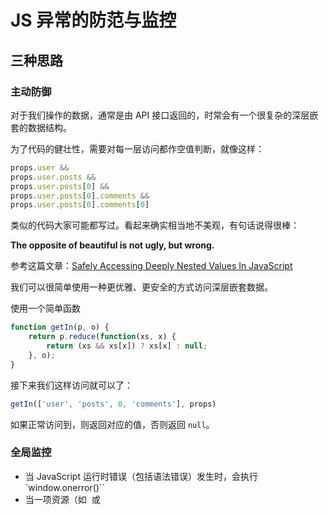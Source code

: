 # JS 异常的防范与监控

## 三种思路

### 主动防御

对于我们操作的数据，通常是由 API 接口返回的，时常会有一个很复杂的深层嵌套的数据结构。

为了代码的健壮性，需要对每一层访问都作空值判断，就像这样：

```js
props.user &&
props.user.posts &&
props.user.posts[0] &&
props.user.posts[0].comments &&
props.user.posts[0].comments[0]
```

类似的代码大家可能都写过。看起来确实相当地不美观，有句话说得很棒：

**The opposite of beautiful is not ugly, but wrong.**

参考这篇文章：[Safely Accessing Deeply Nested Values In JavaScript](https://medium.com/javascript-inside/safely-accessing-deeply-nested-values-in-javascript-99bf72a0855a)

我们可以很简单使用一种更优雅、更安全的方式访问深层嵌套数据。

使用一个简单函数

```js
function getIn(p, o) {
    return p.reduce(function(xs, x) {
        return (xs && xs[x]) ? xs[x] : null;
    }, o);
}
```

接下来我们这样访问就可以了：

```js
getIn(['user', 'posts', 0, 'comments'], props)
```

如果正常访问到，则返回对应的值，否则返回 `null`。

### 全局监控

* 当 JavaScript 运行时错误（包括语法错误）发生时，会执行 `window.onerror()``
* 当一项资源（如 <img> 或 <script> ）加载失败，能被单一的 `window.addEventListener` 捕获

```javascript
/**
 * @param  {String} message 错误信息
 * @param  {String} source  发生错误的脚本URL
 * @param  {Number} lineno  发生错误的行号
 * @param  {Number} colno   发生错误的列号
 * @param  {Object} error   Error对象
 */
window.onerror = function(message, source, lineno, colno, error) {
  // ...
}
```

参考：https://developer.mozilla.org/zh-CN/docs/Web/API/GlobalEventHandlers/onerror

### 针对抓取try..catch


可以通过 try..catch 来主动抓取错误，想要对一段代码 try..catch，我们可以这样：

```javascript
try {
  // ...
} catch (error) {
  handler(error)
}
```

对一个函数做 try..catch 封装:

```javascript
function tryify(func) {
  return function() {
    try {
      return func.apply(this, arguments)
    } catch (error) {
      handleError(error)

      throw error
    }
  }
}
```

## 已有问题

### script error

当加载自不同域的脚本中发生语法错误时，为避免信息泄露，语法错误的细节将不会报告，而代之简单的 "Script error."

而在大多数情况下，我们的静态资源放在专门的 CDN 服务器上，跟站点并不在一个域，所以如果只是简单的抓取，只会得到一堆意义不大的 `script error`

解决方案：

* 添加 CORS 支持
* 使用 try..catch

#### 添加 CORS 支持

需要做两点：

在 script 便签添加 crossorigin，默认值 `crossorigin="anonymous"`

```html
<script src="//xxx.com/example.js" crossorigin></script>
```

同时在 CDN 服务器增加响应头 `access-control-allow-orgin`，配置允许访问 CORS 的域

#### try..catch

这一点上面也有提到，算是一种比较通用，可定制强的方案

### 错误定位
